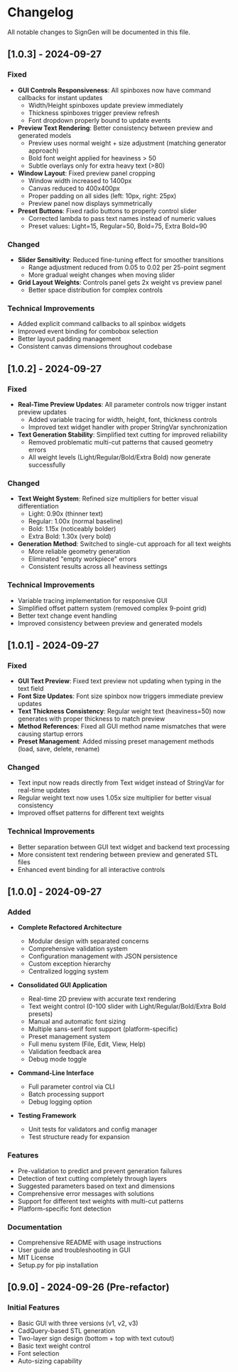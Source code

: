 # Changelog

All notable changes to SignGen will be documented in this file.

## [1.0.3] - 2024-09-27

### Fixed
- **GUI Controls Responsiveness**: All spinboxes now have command callbacks for instant updates
  - Width/Height spinboxes update preview immediately
  - Thickness spinboxes trigger preview refresh
  - Font dropdown properly bound to update events
- **Preview Text Rendering**: Better consistency between preview and generated models
  - Preview uses normal weight + size adjustment (matching generator approach)
  - Bold font weight applied for heaviness > 50
  - Subtle overlays only for extra heavy text (>80)
- **Window Layout**: Fixed preview panel cropping
  - Window width increased to 1400px
  - Canvas reduced to 400x400px
  - Proper padding on all sides (left: 10px, right: 25px)
  - Preview panel now displays symmetrically
- **Preset Buttons**: Fixed radio buttons to properly control slider
  - Corrected lambda to pass text names instead of numeric values
  - Preset values: Light=15, Regular=50, Bold=75, Extra Bold=90

### Changed
- **Slider Sensitivity**: Reduced fine-tuning effect for smoother transitions
  - Range adjustment reduced from 0.05 to 0.02 per 25-point segment
  - More gradual weight changes when moving slider
- **Grid Layout Weights**: Controls panel gets 2x weight vs preview panel
  - Better space distribution for complex controls

### Technical Improvements
- Added explicit command callbacks to all spinbox widgets
- Improved event binding for combobox selection
- Better layout padding management
- Consistent canvas dimensions throughout codebase

## [1.0.2] - 2024-09-27

### Fixed
- **Real-Time Preview Updates**: All parameter controls now trigger instant preview updates
  - Added variable tracing for width, height, font, thickness controls
  - Improved text widget handler with proper StringVar synchronization
- **Text Generation Stability**: Simplified text cutting for improved reliability
  - Removed problematic multi-cut patterns that caused geometry errors
  - All weight levels (Light/Regular/Bold/Extra Bold) now generate successfully

### Changed
- **Text Weight System**: Refined size multipliers for better visual differentiation
  - Light: 0.90x (thinner text)
  - Regular: 1.00x (normal baseline)
  - Bold: 1.15x (noticeably bolder)
  - Extra Bold: 1.30x (very bold)
- **Generation Method**: Switched to single-cut approach for all text weights
  - More reliable geometry generation
  - Eliminated "empty workpiece" errors
  - Consistent results across all heaviness settings

### Technical Improvements
- Variable tracing implementation for responsive GUI
- Simplified offset pattern system (removed complex 9-point grid)
- Better text change event handling
- Improved consistency between preview and generated models

## [1.0.1] - 2024-09-27

### Fixed
- **GUI Text Preview**: Fixed text preview not updating when typing in the text field
- **Font Size Updates**: Font size spinbox now triggers immediate preview updates
- **Text Thickness Consistency**: Regular weight text (heaviness=50) now generates with proper thickness to match preview
- **Method References**: Fixed all GUI method name mismatches that were causing startup errors
- **Preset Management**: Added missing preset management methods (load, save, delete, rename)

### Changed
- Text input now reads directly from Text widget instead of StringVar for real-time updates
- Regular weight text now uses 1.05x size multiplier for better visual consistency
- Improved offset patterns for different text weights

### Technical Improvements
- Better separation between GUI text widget and backend text processing
- More consistent text rendering between preview and generated STL files
- Enhanced event binding for all interactive controls

## [1.0.0] - 2024-09-27

### Added
- **Complete Refactored Architecture**
  - Modular design with separated concerns
  - Comprehensive validation system
  - Configuration management with JSON persistence
  - Custom exception hierarchy
  - Centralized logging system

- **Consolidated GUI Application**
  - Real-time 2D preview with accurate text rendering
  - Text weight control (0-100 slider with Light/Regular/Bold/Extra Bold presets)
  - Manual and automatic font sizing
  - Multiple sans-serif font support (platform-specific)
  - Preset management system
  - Full menu system (File, Edit, View, Help)
  - Validation feedback area
  - Debug mode toggle

- **Command-Line Interface**
  - Full parameter control via CLI
  - Batch processing support
  - Debug logging option

- **Testing Framework**
  - Unit tests for validators and config manager
  - Test structure ready for expansion

### Features
- Pre-validation to predict and prevent generation failures
- Detection of text cutting completely through layers
- Suggested parameters based on text and dimensions
- Comprehensive error messages with solutions
- Support for different text weights with multi-cut patterns
- Platform-specific font detection

### Documentation
- Comprehensive README with usage instructions
- User guide and troubleshooting in GUI
- MIT License
- Setup.py for pip installation

## [0.9.0] - 2024-09-26 (Pre-refactor)

### Initial Features
- Basic GUI with three versions (v1, v2, v3)
- CadQuery-based STL generation
- Two-layer sign design (bottom + top with text cutout)
- Basic text weight control
- Font selection
- Auto-sizing capability